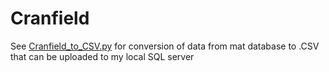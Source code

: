 # Cranfield
See [Cranfield_to_CSV.py](https://github.com/EsbenGammelgaard/Cranfield/blob/main/Cranfield_to_CSV.py) for conversion of data from mat database to .CSV that can be uploaded to my local SQL server
